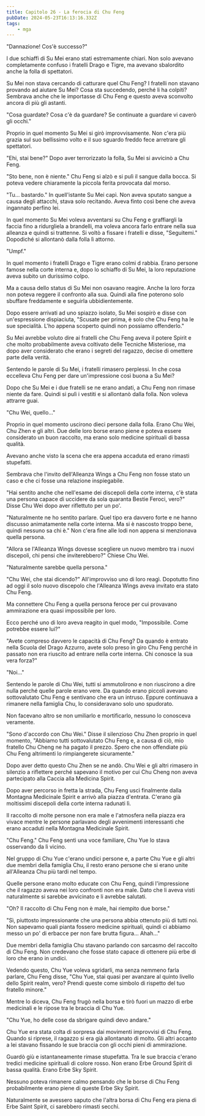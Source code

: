 ```yaml
---
title: Capitolo 26 - La ferocia di Chu Feng
pubDate: 2024-05-23T16:13:16.332Z
tags:
    - mga
---
```



"Dannazione! Cos'è successo?"


I due schiaffi di Su Mei erano stati estremamente chiari. Non solo avevano completamente confuso i fratelli Drago e Tigre, ma avevano sbalordito anche la folla di spettatori.


Su Mei non stava cercando di catturare quel Chu Feng? I fratelli non stavano provando ad aiutare Su Mei? Cosa sta succedendo, perché li ha colpiti? Sembrava anche che le importasse di Chu Feng e questo aveva sconvolto ancora di più gli astanti.


"Cosa guardate? Cosa c'è da guardare? Se continuate a guardare vi caverò gli occhi."


Proprio in quel momento Su Mei si girò improvvisamente. Non c'era più grazia sul suo bellissimo volto e il suo sguardo freddo fece arretrare gli spettatori.


"Ehi, stai bene?" Dopo aver terrorizzato la folla, Su Mei si avvicinò a Chu Feng.


"Sto bene, non è niente." Chu Feng si alzò e si pulì il sangue dalla bocca. Si poteva vedere chiaramente la piccola ferita provocata dal morso.


"Tu... bastardo." In quell'istante Su Mei capì. Non aveva sputato sangue a causa degli attacchi, stava solo recitando. Aveva finto così bene che aveva ingannato perfino lei.


In quel momento Su Mei voleva avventarsi su Chu Feng e graffiargli la faccia fino a ridurgliela a brandelli, ma voleva ancora farlo entrare nella sua alleanza e quindi si trattenne. Si voltò a fissare i fratelli e disse, "Seguitemi." Dopodiché si allontanò dalla folla lì attorno.


"Umpf."


In quel momento i fratelli Drago e Tigre erano colmi d rabbia. Erano persone famose nella corte interna e, dopo lo schiaffo di Su Mei, la loro reputazione aveva subito un durissimo colpo.


Ma a causa dello status di Su Mei non osavano reagire. Anche la loro forza non poteva reggere il confronto alla sua. Quindi alla fine poterono solo sbuffare freddamente e seguirla ubbidientemente.


Dopo essere arrivati ad uno spiazzo isolato, Su Mei sospirò e disse con un'espressione dispiaciuta, "Scusate per prima, è solo che Chu Feng ha le sue specialità. L'ho appena scoperto quindi non possiamo offenderlo."


Su Mei avrebbe voluto dire ai fratelli che Chu Feng aveva il potere Spirit e che molto probabilmente aveva coltivato delle Tecniche Misteriose, ma dopo aver considerato che erano i segreti del ragazzo, decise di omettere parte della verità.


Sentendo le parole di Su Mei, i fratelli rimasero perplessi. In che cosa eccelleva Chu Feng per dare un'impressione così buona a Su Mei?


Dopo che Su Mei e i due fratelli se ne erano andati, a Chu Feng non rimase niente da fare. Quindi si pulì i vestiti e si allontanò dalla folla. Non voleva attrarre guai.


"Chu Wei, quello..."


Proprio in quel momento uscirono dieci persone dalla folla. Erano Chu Wei, Chu Zhen e gli altri.
Due delle loro borse erano piene e poteva essere considerato un buon raccolto, ma erano solo medicine spirituali di bassa qualità.


Avevano anche visto la scena che era appena accaduta ed erano rimasti stupefatti.


Sembrava che l'invito dell'Alleanza Wings a Chu Feng non fosse stato un caso e che ci fosse una relazione inspiegabile.


"Hai sentito anche che nell'esame dei discepoli della corte interna, c'è stata una persona capace di uccidere da sola quaranta Bestie Feroci, vero?" Disse Chu Wei dopo aver riflettuto per un po'.


"Naturalmente ne ho sentito parlare. Quel tipo era davvero forte e ne hanno discusso animatamente nella corte interna. Ma si è nascosto troppo bene, quindi nessuno sa chi è." Non c'era fine alle lodi non appena si menzionava quella persona.


"Allora se l'Alleanza Wings dovesse scegliere un nuovo membro tra i nuovi discepoli, chi pensi che inviterebbero?" Chiese Chu Wei.


"Naturalmente sarebbe quella persona."


"Chu Wei, che stai dicendo?" All'improvviso uno di loro reagì. Dopotutto fino ad oggi il solo nuovo discepolo che l'Alleanza Wings aveva invitato era stato Chu Feng.


Ma connettere Chu Feng a quella persona feroce per cui provavano ammirazione era quasi impossibile per loro.


Ecco perché uno di loro aveva reagito in quel modo, "Impossibile. Come potrebbe essere lui?"


"Avete compreso davvero le capacità di Chu Feng? Da quando è entrato nella Scuola del Drago Azzurro, avete solo preso in giro Chu Feng perché in passato non era riuscito ad entrare nella corte interna. Chi conosce la sua vera forza?"


"Noi..."


Sentendo le parole di Chu Wei, tutti si ammutolirono e non riuscirono a dire nulla perché quelle parole erano vere. Da quando erano piccoli avevano sottovalutato Chu Feng e sentivano che era un intruso. Eppure continuava a rimanere nella famiglia Chu, lo consideravano solo uno spudorato.


Non facevano altro se non umiliarlo e mortificarlo, nessuno lo conosceva veramente.


"Sono d'accordo con Chu Wei." Disse il silenzioso Chu Zhen proprio in quel momento, "Abbiamo tutti sottovalutato Chu Feng e, a causa di ciò, mio fratello Chu Cheng ne ha pagato il prezzo. Spero che non offendiate più Chu Feng altrimenti lo rimpiangerete sicuramente."


Dopo aver detto questo Chu Zhen se ne andò. Chu Wei e gli altri rimasero in silenzio a riflettere perché sapevano il motivo per cui Chu Cheng non aveva partecipato alla Caccia alla Medicina Spirit.


Dopo aver percorso in fretta la strada, Chu Feng uscì finalmente dalla Montagna Medicinale Spirit e arrivò alla piazza d'entrata. C'erano già moltissimi discepoli della corte interna radunati lì.


Il raccolto di molte persone non era male e l'atmosfera nella piazza era vivace mentre le persone parlavano degli avvenimenti interessanti che erano accaduti nella Montagna Medicinale Spirit.


"Chu Feng." Chu Feng sentì una voce familiare, Chu Yue lo stava osservando da lì vicino.


Nel gruppo di Chu Yue c'erano undici persone e, a parte Chu Yue e gli altri due membri della famiglia Chu, il resto erano persone che si erano unite all'Alleanza Chu più tardi nel tempo.


Quelle persone erano molto educate con Chu Feng, quindi l'impressione che il ragazzo aveva nei loro confronti non era male. Dato che li aveva visti naturalmente si sarebbe avvicinato e li avrebbe salutati.


"Oh? Il raccolto di Chu Feng non è male, hai riempito due borse."


"Sì, piuttosto impressionante che una persona abbia ottenuto più di tutti noi. Non sapevamo quali pianta fossero medicine spirituali, quindi ci abbiamo messo un po' di erbacce per non fare brutta figura... Ahah..."


Due membri della famiglia Chu stavano parlando con sarcasmo del raccolto di Chu Feng. Non credevano che fosse stato capace di ottenere più erbe di loro che erano in undici.


Vedendo questo, Chu Yue voleva sgridarli, ma senza nemmeno farla parlare, Chu Feng disse, "Chu Yue, stai quasi per avanzare al quinto livello dello Spirit realm, vero? Prendi queste come simbolo di rispetto del tuo fratello minore."


Mentre lo diceva, Chu Feng frugò nella borsa e tirò fuori un mazzo di erbe medicinali e le ripose tra le braccia di Chu Yue.


"Chu Yue, ho delle cose da sbrigare quindi devo andare."


Chu Yue era stata colta di sorpresa dai movimenti improvvisi di Chu Feng. Quando si riprese, il ragazzo si era già allontanato di molto. Gli altri accanto a lei stavano fissando le sue braccia con gli occhi pieni di ammirazione.


Guardò giù e istantaneamente rimase stupefatta. Tra le sue braccia c'erano tredici medicine spirituali di colore rosso. Non erano Erbe Ground Spirit di bassa qualità. Erano Erbe Sky Spirit.


Nessuno poteva rimanere calmo pensando che le borse di Chu Feng probabilmente erano piene di queste Erbe Sky Spirit.


Naturalmente se avessero saputo che l'altra borsa di Chu Feng era piena di Erbe Saint Spirit, ci sarebbero rimasti secchi.



